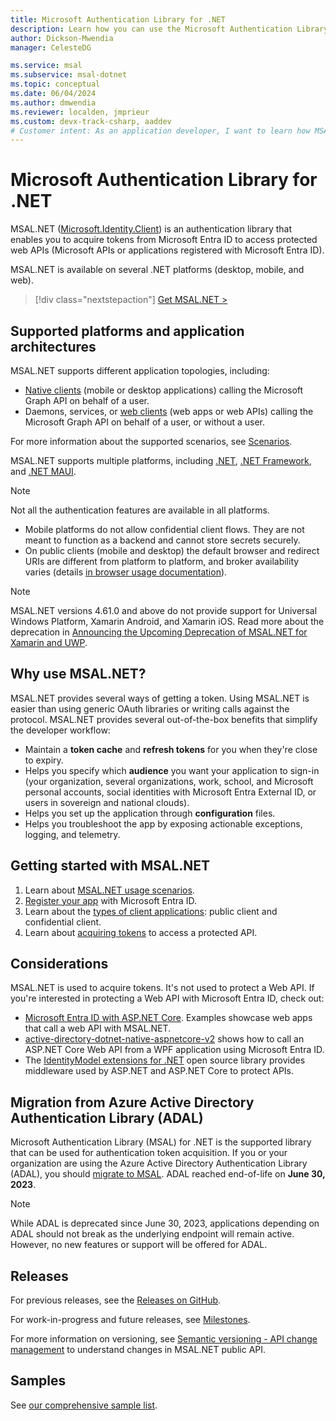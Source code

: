 ```yaml
---
title: Microsoft Authentication Library for .NET
description: Learn how you can use the Microsoft Authentication Library for .NET (MSAL.NET) to acquire tokens from the Microsoft identity platform and access protected web APIs. 
author: Dickson-Mwendia
manager: CelesteDG

ms.service: msal
ms.subservice: msal-dotnet
ms.topic: conceptual
ms.date: 06/04/2024
ms.author: dmwendia
ms.reviewer: localden, jmprieur
ms.custom: devx-track-csharp, aaddev
# Customer intent: As an application developer, I want to learn how MSAL.NET can help me acquire tokens from the Microsoft identity platform and access protected web APIs. 
---
```


# Microsoft Authentication Library for .NET

MSAL.NET ([Microsoft.Identity.Client](https://www.nuget.org/packages/Microsoft.Identity.Client)) is an authentication library that enables you to acquire tokens from Microsoft Entra ID to access protected web APIs (Microsoft APIs or applications registered with Microsoft Entra ID).

MSAL.NET is available on several .NET platforms (desktop, mobile, and web).

> [!div class="nextstepaction"]
> [Get MSAL.NET >](https://www.nuget.org/packages/Microsoft.Identity.Client/)

## Supported platforms and application architectures

MSAL.NET supports different application topologies, including:

- [Native clients](/azure/active-directory/develop/active-directory-dev-glossary#native-client) (mobile or desktop applications) calling the Microsoft Graph API on behalf of a user.
- Daemons, services, or [web clients](/azure/active-directory/develop/active-directory-dev-glossary#web-client) (web apps or web APIs) calling the Microsoft Graph API on behalf of a user, or without a user.

For more information about the supported scenarios, see [Scenarios](./getting-started/scenarios.md).

MSAL.NET supports multiple platforms, including [.NET](https://dotnet.microsoft.com/), [.NET Framework](https://dotnet.microsoft.com/download/dotnet-framework), and [.NET MAUI](https://dotnet.microsoft.com/apps/maui).

> [!NOTE]
> Not all the authentication features are available in all platforms.
>
>- Mobile platforms do not allow confidential client flows. They are not meant to function as a backend and cannot store secrets securely.
>- On public clients (mobile and desktop) the default browser and redirect URIs are different from platform to platform, and broker availability varies (details [in browser usage documentation](./acquiring-tokens/using-web-browsers.md)).

> [!NOTE]
> MSAL.NET versions 4.61.0 and above do not provide support for Universal Windows Platform, Xamarin Android, and Xamarin iOS. Read more about the deprecation in [Announcing the Upcoming Deprecation of MSAL.NET for Xamarin and UWP](https://devblogs.microsoft.com/identity/uwp-xamarin-msal-net-deprecation/).

## Why use MSAL.NET?

MSAL.NET provides several ways of getting a token. Using MSAL.NET is easier than using generic OAuth libraries or writing calls against the protocol. MSAL.NET provides several out-of-the-box benefits that simplify the developer workflow:

- Maintain a **token cache** and **refresh tokens** for you when they're close to expiry.
- Helps you specify which **audience** you want your application to sign-in (your organization, several organizations, work, school, and Microsoft personal accounts, social identities with Microsoft Entra External ID, or users in sovereign and national clouds).
- Helps you set up the application through **configuration** files.
- Helps you troubleshoot the app by exposing actionable exceptions, logging, and telemetry.

## Getting started with MSAL.NET

1. Learn about [MSAL.NET usage scenarios](./getting-started/scenarios.md).
1. [Register your app](/azure/active-directory/develop/quickstart-register-app) with Microsoft Entra ID.
1. Learn about the [types of client applications](/entra/identity-platform/msal-client-applications): public client and confidential client.
1. Learn about [acquiring tokens](acquiring-tokens/overview.md) to access a protected API.

## Considerations

MSAL.NET is used to acquire tokens. It's not used to protect a Web API. If you're interested in protecting a Web API with Microsoft Entra ID, check out:

- [Microsoft Entra ID with ASP.NET Core](/aspnet/core/security/authentication/azure-active-directory/). Examples showcase web apps that call a web API with MSAL.NET.
- [active-directory-dotnet-native-aspnetcore-v2](https://github.com/azure-samples/active-directory-dotnet-native-aspnetcore-v2) shows how to call an ASP.NET Core Web API from a WPF application using Microsoft Entra ID.
- The [IdentityModel extensions for .NET](https://github.com/AzureAD/azure-activedirectory-identitymodel-extensions-for-dotnet) open source library provides middleware used by ASP.NET and ASP.NET Core to protect APIs.

## Migration from Azure Active Directory Authentication Library (ADAL)

Microsoft Authentication Library (MSAL) for .NET is the supported library that can be used for authentication token acquisition. If you or your organization are using the Azure Active Directory Authentication Library (ADAL), you should [migrate to MSAL](/entra/identity-platform/msal-migration). ADAL reached end-of-life on **June 30, 2023**.

> [!NOTE]
> While ADAL is deprecated since June 30, 2023, applications depending on ADAL should not break as the underlying endpoint will remain active. However, no new features or support will be offered for ADAL.

## Releases

For previous releases, see the [Releases on GitHub](https://github.com/AzureAD/microsoft-authentication-library-for-dotnet/releases).

For work-in-progress and future releases, see [Milestones](https://github.com/AzureAD/microsoft-authentication-library-for-dotnet/milestones).

For more information on versioning, see [Semantic versioning - API change management](resources/semantic-versioning-api-change-management.md) to understand changes in MSAL.NET public API.

## Samples

See [our comprehensive sample list](/entra/identity-platform/sample-v2-code).

